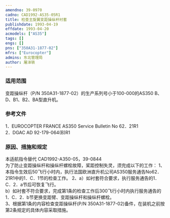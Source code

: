 ```yaml
---
amendno: 39-0970  
cadno: CAD1992-AS35-05R1  
title: 检查主旋翼变距操纵杆衬套  
publishdate: 1993-04-19  
effdate: 1993-04-20  
acmodels: ["AS35"]  
tags: []  
engs: []  
pns: ["350A31-1877-02"]  
mfrs: ["Eurocopter"]  
admins: 东北管理局  
author: 屠泽轶  
---
```

  
### 适用范围  
变距操纵杆（P/N 350A31-1877-02）的生产系列号小于100-000的AS350 B、D、B1、B2、BA型直升机。  
  
<!--more-->  
### 参考文件  
  1．EUROCOPTER FRANCE AS350 Service Bulletin No 62．21R1  
 2．DGAC AD  92-179-064(B)R1  
  
### 原因、措施和规定  

  本适航指令替代 CAD1992-A350-05，39-0844  
为了防止变距操纵杆和操纵杆螺栓故障，桨距控制失灵，须完成以下的工作：     1、本指令生效后50飞行小时内，执行法国欧洲直升机公司AS350服务通告No62．21R1中的1．C．1节的检查工作。     2、a）如衬套符合要求，执行服务通告的1．C．2．a节后可恢复飞行。  
  b）如衬套不符合要求，完成第1条的检查工作后300飞行小时内执行服务通告的1．C．2．b节更换变距臂、变距操纵杆和操纵杆螺栓。  
  3、根据第1条的内容检查变距操纵杆(P/N 350A31-1877-02)备件，在装机之前按第2条规定的具体内容采取措施。  
